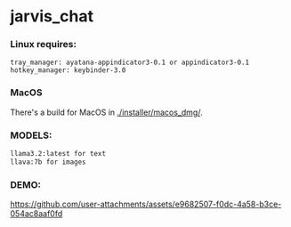 # jarvis_chat

### Linux requires:

```
tray_manager: ayatana-appindicator3-0.1 or appindicator3-0.1
hotkey_manager: keybinder-3.0
```


### MacOS

There's a build for MacOS in [./installer/macos_dmg/](./installer/macos_dmg/).



### MODELS:

```bash
llama3.2:latest for text
llava:7b for images
```

### DEMO:





https://github.com/user-attachments/assets/e9682507-f0dc-4a58-b3ce-054ac8aaf0fd


